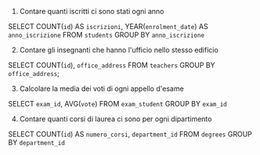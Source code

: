 1. Contare quanti iscritti ci sono stati ogni anno

SELECT
COUNT(`id`) AS `iscrizioni`,
YEAR(`enrolment_date`) AS `anno_iscrizione`
FROM
`students`
GROUP BY
`anno_iscrizione`

2. Contare gli insegnanti che hanno l'ufficio nello stesso edificio

SELECT
COUNT(`id`),
`office_address`
FROM
`teachers`
GROUP BY
`office_address`;

3. Calcolare la media dei voti di ogni appello d'esame

SELECT
`exam_id`,
AVG(`vote`)
FROM
`exam_student`
GROUP BY
`exam_id`

4. Contare quanti corsi di laurea ci sono per ogni dipartimento

SELECT
COUNT(`id`) AS `numero_corsi`,
`department_id`
FROM
`degrees`
GROUP BY
`department_id`
